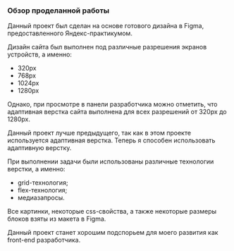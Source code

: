 ### Обзор проделанной работы 

Данный проект был сделан на основе готового дизайна в Figma, предоставленного Яндекс-практикумом. 

Дизайн сайта был выполнен под различные разрешения экранов устройств, а именно: 

* 320px 
* 768px 
* 1024px 
* 1280px 

Однако, при просмотре в панели разработчика можно отметить, что адаптивная верстка сайта выполнена для всех разрешений от 320px до 1280px.  

Данный проект лучше предыдущего, так как в этом проекте используется адаптивная верстка. Теперь я способен использовать адаптивную верстку. 

При выполнении задачи были использованы различные технологии верстки, а именно: 

* grid-технология; 
* flex-технология; 
* медиазапросы. 

Все картинки, некоторые css-свойства, а также некоторые размеры блоков взяты из макета в Figma. 

Данный проект станет хорошим подспорьем для моего развития как front-end разработчика. 

 

